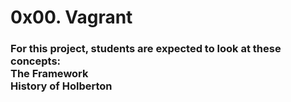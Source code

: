 <h1> 0x00. Vagrant </h1>

<h3> For this project, students are expected to look at these concepts:
 <br> The Framework
 <br> History of Holberton
</h3>

